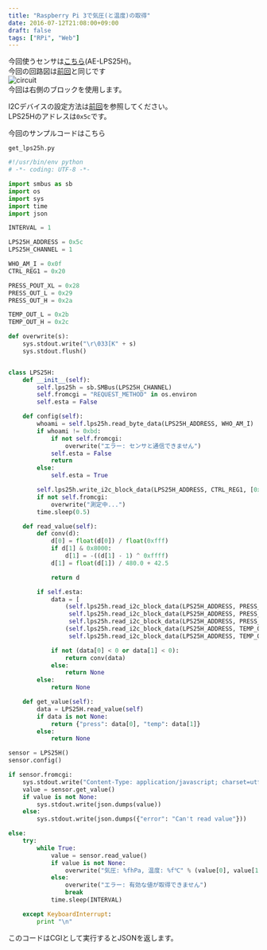 ```yaml
---
title: "Raspberry Pi 3で気圧(と温度)の取得"
date: 2016-07-12T21:08:00+09:00
draft: false
tags: ["RPi", "Web"]
---
```

今回使うセンサは<a href="http://akizukidenshi.com/catalog/g/gK-08338/" target="_blank">こちら</a>(AE-LPS25H)。  
今回の回路図は<a href="http://geckour.orz.hm/blog/2016/0712-get_temperature_and_humidity_withRPi3" target="_blank">前回</a>と同じです  
![circuit](/images/temp_humi_press.png)  
今回は右側のブロックを使用します。

I2Cデバイスの設定方法は<a href="http://geckour.orz.hm/blog/2016/0712-get_temperature_and_humidity_withRPi3" target="_blank">前回</a>を参照してください。  
LPS25Hのアドレスは`0x5c`です。

今回のサンプルコードはこちら

`get_lps25h.py`  
```py
#!/usr/bin/env python
# -*- coding: UTF-8 -*-

import smbus as sb
import os
import sys
import time
import json

INTERVAL = 1

LPS25H_ADDRESS = 0x5c
LPS25H_CHANNEL = 1

WHO_AM_I = 0x0f
CTRL_REG1 = 0x20

PRESS_POUT_XL = 0x28
PRESS_OUT_L = 0x29
PRESS_OUT_H = 0x2a

TEMP_OUT_L = 0x2b
TEMP_OUT_H = 0x2c

def overwrite(s):
    sys.stdout.write("\r\033[K" + s)
    sys.stdout.flush()


class LPS25H:
    def __init__(self):
        self.lps25h = sb.SMBus(LPS25H_CHANNEL)
        self.fromcgi = "REQUEST_METHOD" in os.environ
        self.esta = False

    def config(self):
        whoami = self.lps25h.read_byte_data(LPS25H_ADDRESS, WHO_AM_I)
        if whoami != 0xbd:
            if not self.fromcgi:
                overwrite("エラー: センサと通信できません")
            self.esta = False
            return
        else:
            self.esta = True

        self.lps25h.write_i2c_block_data(LPS25H_ADDRESS, CTRL_REG1, [0x90])
        if not self.fromcgi:
            overwrite("測定中...")
        time.sleep(0.5)

    def read_value(self):
        def conv(d):
            d[0] = float(d[0]) / float(0xfff)
            if d[1] & 0x8000:
                d[1] = -((d[1] - 1) ^ 0xffff)
            d[1] = float(d[1]) / 480.0 + 42.5

            return d

        if self.esta:
            data = [
                (self.lps25h.read_i2c_block_data(LPS25H_ADDRESS, PRESS_POUT_XL, 1)[0] |
                 self.lps25h.read_i2c_block_data(LPS25H_ADDRESS, PRESS_OUT_L, 1)[0] << 8 |
                 self.lps25h.read_i2c_block_data(LPS25H_ADDRESS, PRESS_OUT_H, 1)[0] << 16),
                (self.lps25h.read_i2c_block_data(LPS25H_ADDRESS, TEMP_OUT_L, 1)[0] |
                 self.lps25h.read_i2c_block_data(LPS25H_ADDRESS, TEMP_OUT_H, 1)[0] << 8)]

            if not (data[0] < 0 or data[1] < 0):
                return conv(data)
            else:
                return None
        else:
            return None

    def get_value(self):
        data = LPS25H.read_value(self)
        if data is not None:
            return {"press": data[0], "temp": data[1]}
        else:
            return None

sensor = LPS25H()
sensor.config()

if sensor.fromcgi:
    sys.stdout.write("Content-Type: application/javascript; charset=utf-8\n\n")
    value = sensor.get_value()
    if value is not None:
        sys.stdout.write(json.dumps(value))
    else:
        sys.stdout.write(json.dumps({"error": "Can't read value"}))

else:
    try:
        while True:
            value = sensor.read_value()
            if value is not None:
                overwrite("気圧: %fhPa, 温度: %f℃" % (value[0], value[1]))
            else:
                overwrite("エラー: 有効な値が取得できません")
                break
            time.sleep(INTERVAL)

    except KeyboardInterrupt:
        print "\n"
```
このコードはCGIとして実行するとJSONを返します。

